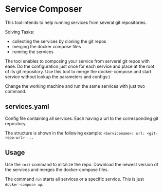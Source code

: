 # Service Composer
This tool intends to help running services from several git repositories.

Solving Tasks:
- collecting the services by cloning the git repos
- merging the docker compose files
- running the services

The tool enables to composing your service from serveral git repos with ease.
Do the configuration just once for each service and place at the root of
its git repository. Use this tool to merge the docker-compose and
start service without lookup the parameters and configs:)

Change the working machine and run the same services with just two command.

## services.yaml
Config file containing all services.
Each having a url to the corresponding git repository.

The structure is shown in the following example:
``
<Servicename>:
    url: <git-repo-url>
...
``

## Usage

Use the `init` command to initalize the repo.
Download the newest version of the services and merges the docker-compose files.

The command `run` starts all services or a specific service. This is just
`docker-compose up`.
